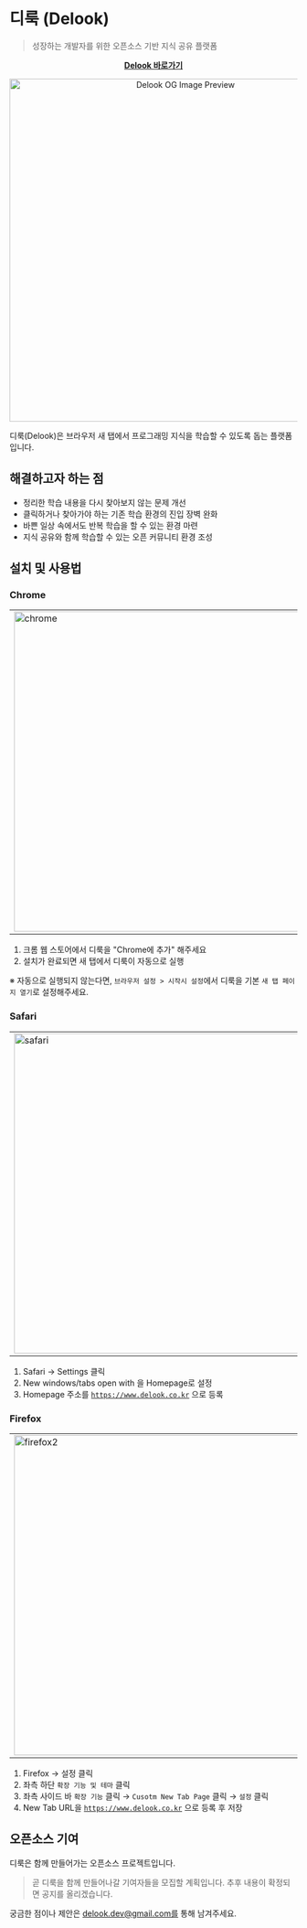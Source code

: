 # 디룩 (Delook)

> 성장하는 개발자를 위한 오픈소스 기반 지식 공유 플랫폼</br>

<p align="center">
  <a href="https://www.delook.co.kr" target="_blank">
    <strong>Delook 바로가기</strong>
  </a>
</p>

<p align="center">
  <img width="600" src="https://github.com/user-attachments/assets/e183b365-a43e-42c3-9d31-7490868e6c63" alt="Delook OG Image Preview" />
</p>

디룩(Delook)은 브라우저 새 탭에서 프로그래밍 지식을 학습할 수 있도록 돕는 플랫폼입니다.

## 해결하고자 하는 점

- 정리한 학습 내용을 다시 찾아보지 않는 문제 개선
- 클릭하거나 찾아가야 하는 기존 학습 환경의 진입 장벽 완화
- 바쁜 일상 속에서도 반복 학습을 할 수 있는 환경 마련 
- 지식 공유와 함께 학습할 수 있는 오픈 커뮤니티 환경 조성


## 설치 및 사용법

### Chrome 
<table align="center">
  <tr>
    <td>
<img width="560" alt="chrome" src="https://github.com/user-attachments/assets/868d7dee-8dc8-484e-9dad-7bb034377e80" />
</td>
</tr>
</table>

1. 크롬 웹 스토어에서 디룩을 "Chrome에 추가" 해주세요
2. 설치가 완료되면 새 탭에서 디룩이 자동으로 실행

※ 자동으로 실행되지 않는다면, 
`브라우저 설정 > 시작시 설정`에서 디룩을 기본 `새 탭 페이지 열기`로 설정해주세요.

### Safari 
<table align="center">
  <tr>
    <td>
<img width="560" alt="safari" src="https://github.com/user-attachments/assets/41e337bd-2741-48f7-988b-ed241defa761" />
</td>
</tr>
</table>

1. Safari → Settings 클릭
2. New windows/tabs open with 을 Homepage로 설정
3. Homepage 주소를 [`https://www.delook.co.kr`](https://www.delook.co.kr/) 으로 등록

### Firefox 

<table align="center">
  <tr>
    <td><img width="560" alt="firefox2" src="https://github.com/user-attachments/assets/0c6f1d0c-072f-48e0-aa6a-2f7adb6e75d4" /></td>
    <td><img width="560" alt="firefox1" src="https://github.com/user-attachments/assets/fc7f7066-cf8b-474e-883c-850098873f02" /></td>
  </tr>
</table>

1. Firefox → 설정 클릭 
2. 좌측 하단 `확장 기능 및 테마` 클릭 
3. 좌측 사이드 바 `확장 기능` 클릭 → `Cusotm New Tab Page` 클릭 → `설정` 클릭 
4. New Tab URL을 [`https://www.delook.co.kr`](https://www.delook.co.kr/) 으로 등록 후 저장


## 오픈소스 기여
디룩은 함께 만들어가는 오픈소스 프로젝트입니다.

> 곧 디룩을 함께 만들어나갈 기여자들을 모집할 계획입니다.
추후 내용이 확정되면 공지를 올리겠습니다. 

궁금한 점이나 제안은 delook.dev@gmail.com를 통해 남겨주세요.
